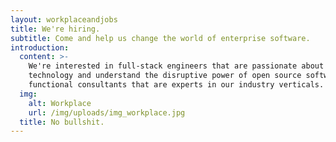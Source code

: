 ```yaml
---
layout: workplaceandjobs
title: We're hiring.
subtitle: Come and help us change the world of enterprise software.
introduction:
  content: >-
    We're interested in full-stack engineers that are passionate about
    technology and understand the disruptive power of open source software and
    functional consultants that are experts in our industry verticals. 
  img:
    alt: Workplace
    url: /img/uploads/img_workplace.jpg
  title: No bullshit.
---
```


